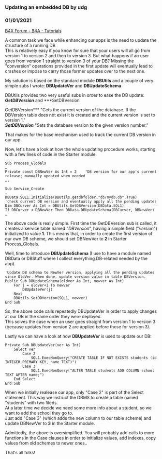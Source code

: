 ### Updating an embedded DB by udg
### 01/01/2021
[B4X Forum - B4A - Tutorials](https://www.b4x.com/android/forum/threads/126077/)

A common task we face while enhancing our apps is the need to update the structure of a running DB.   
This is relatively easy if you know for sure that your users will all go from version 1 to version 2 and then to version 3. But what happens if an user goes from version 1 straight to version 3 of your DB? Missing the "conversion" operations provided in the first update will eventually lead to crashes or impose to carry those former updates over to the next one.  
  
My solution is based on the standard module **DBUtils** and a couple of very simple subs I wrote: **DBUpdateVer** and **DBUpdateSchema**  
  
DBUtils provides two very useful subs in order to ease the DB update: ***GetDBVersion*** and ***SetDBVersion  
  
GetDBVersion*** "Gets the current version of the database. If the DBVersion table does not exist it is created and the current version is set to version 1."  
***SetDBVersion*** "Sets the database version to the given version number."  
  
That makes for the base mechanism used to track the current DB version in our app.  
  
Now, let's have a look at how the whole updating procedure works, starting with a few lines of code in the Starter module.  
  

```B4X
Sub Process_Globals  
…  
Private const DBNewVer As Int = 2    'DB version for our app's current release; manually updated when needed  
….  
  
Sub Service_Create  
…  
DBData.SQL1.Initialize(DBUtils.getdbfolder,"db/mydb.db",True)  
'check current DB version and eventually apply all the pending updates  
Dim DBCurver As Int = DBUtils.GetDBVersion(DBData.SQL1)  
If DBCurver < DBNewVer Then DBData.DBUpdateSchema(DBCurver, DBNewVer)  
…
```

  
The above code is really simple. First time the GetDBVersion sub is called, it creates a service table named "*DBVersion*", having a simple field ("*version*") initialized to value **1**. This means that, in order to create the first version of our own DB scheme, we should set DBNewVer to **2** in Starter Process\_Globals.  
  
Well, time to introduce **DBUpdateSchema** (I use to have a module named DBData or DBStuff where I collect everything DB-related needed by the app).  

```B4X
'Update DB schema to NewVer version, applying all the pending updates since OldVer. When done, update version value in table DBVersion.  
Public Sub DBUpdateSchema(oldver As Int, newver As Int)  
    For j = oldver+1 To newver  
        DBUpdateVer(j)  
    Next  
    DBUtils.SetDBVersion(SQL1, newver)  
End Sub
```

  
So, the above code calls repeatedly DBUpdateVer in order to apply changes at our DB in the same order they were deployed.  
This solves the case when an user goes straight from version 1 to version 3 (because updates from version 2 are applied before those for version 3).  
  
Lastly we can have a look at how **DBUpdateVer** is used to update our DB:  

```B4X
Private Sub DBUpdateVer(ver As Int)  
    Select ver  
        Case 2  
            SQL1.ExecNonQuery("CREATE TABLE IF NOT EXISTS students (id INTEGER PRIMARY KEY, name TEXT)")  
        Case 3  
            SQL1.ExecNonQuery("ALTER TABLE students ADD COLUMN school TEXT AFTER name;")  
    End Select  
End Sub
```

  
When we initially realease our app, only "Case 2" is part of the Select statement. This way we instruct the DBMS to create a table named "students" with two fileds.  
At a later time we decide we need some more info about a student, so we want to add the school they go to.  
Just add "Case 3" (which adds the new column to our table scheme) and update DBNewVer to **3** in the Starter module.  
  
Admittedly, the above is oversimplified. You will probably add calls to more functions in the Case clauses in order to initialize values, add indexes, copy values from old schemes to newer ones..  
  
That's all folks!